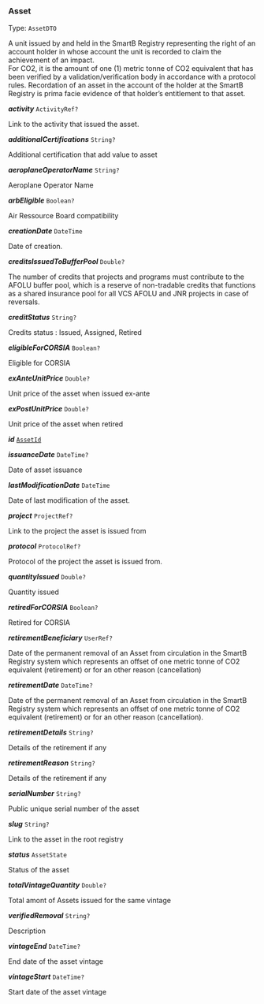 

### Asset

Type: `AssetDTO`

A unit issued by and held in the SmartB Registry representing the right of an account holder in whose account the unit is recorded to claim the achievement of an impact. <br/> For CO2, it is the amount of one (1) metric tonne of CO2 equivalent that has been verified by a validation/verification body in accordance with a protocol rules. Recordation of an asset in the account of the holder at the SmartB Registry is prima facie evidence of that holder’s entitlement to that asset.

  
<article>

***activity*** `ActivityRef?` 

Link to the activity that issued the asset.

</article>
<article>

***additionalCertifications*** `String?` 

Additional certification that add value to asset

</article>
<article>

***aeroplaneOperatorName*** `String?` 

Aeroplane Operator Name

</article>
<article>

***arbEligible*** `Boolean?` 

Air Ressource Board compatibility

</article>
<article>

***creationDate*** `DateTime` 

Date of creation.

</article>
<article>

***creditsIssuedToBufferPool*** `Double?` 

The number of credits that projects and programs must contribute to the AFOLU buffer pool, which is a reserve of non-tradable credits that functions as a shared insurance pool for all VCS AFOLU and JNR projects in case of reversals.

</article>
<article>

***creditStatus*** `String?` 

Credits status : Issued, Assigned, Retired

</article>
<article>

***eligibleForCORSIA*** `Boolean?` 

Eligible for CORSIA

</article>
<article>

***exAnteUnitPrice*** `Double?` 

Unit price of the asset when issued ex-ante

</article>
<article>

***exPostUnitPrice*** `Double?` 

Unit price of the asset when retired

</article>
<article>

***id*** [`AssetId`](#assetid) 

</article>
<article>

***issuanceDate*** `DateTime?` 

Date of asset issuance

</article>
<article>

***lastModificationDate*** `DateTime` 

Date of last modification of the asset.

</article>
<article>

***project*** `ProjectRef?` 

Link to the project the asset is issued from

</article>
<article>

***protocol*** `ProtocolRef?` 

Protocol of the project the asset is issued from.

</article>
<article>

***quantityIssued*** `Double?` 

Quantity issued

</article>
<article>

***retiredForCORSIA*** `Boolean?` 

Retired for CORSIA

</article>
<article>

***retirementBeneficiary*** `UserRef?` 

Date of the permanent removal of an Asset from circulation in the SmartB Registry system which represents an offset of one metric tonne of CO2 equivalent (retirement) or for an other reason (cancellation)

</article>
<article>

***retirementDate*** `DateTime?` 

Date of the permanent removal of an Asset from circulation in the SmartB Registry system which represents an offset of one metric tonne of CO2 equivalent (retirement) or for an other reason (cancellation).

</article>
<article>

***retirementDetails*** `String?` 

Details of the retirement if any

</article>
<article>

***retirementReason*** `String?` 

Details of the retirement if any

</article>
<article>

***serialNumber*** `String?` 

Public unique serial number of the asset

</article>
<article>

***slug*** `String?` 

Link to the asset in the root registry

</article>
<article>

***status*** `AssetState` 

Status of the asset

</article>
<article>

***totalVintageQuantity*** `Double?` 

Total amont of Assets issued for the same vintage

</article>
<article>

***verifiedRemoval*** `String?` 

Description

</article>
<article>

***vintageEnd*** `DateTime?` 

End date of the asset vintage

</article>
<article>

***vintageStart*** `DateTime?` 

Start date of the asset vintage

</article>

